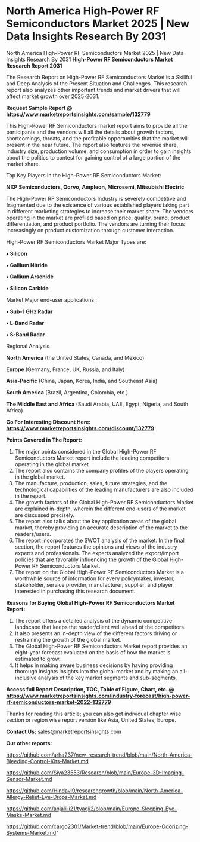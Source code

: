# North America High-Power RF Semiconductors Market 2025 | New Data Insights Research By 2031
North America High-Power RF Semiconductors Market 2025 | New Data Insights Research By 2031
<strong>High-Power RF Semiconductors Market Research Report 2031</strong>

The Research Report on High-Power RF Semiconductors Market is a Skillful and Deep Analysis of the Present Situation and Challenges. This research report also analyzes other important trends and market drivers that will affect market growth over 2025-2031.

<strong>Request Sample Report @ <a href=https://www.marketreportsinsights.com/sample/132779>https://www.marketreportsinsights.com/sample/132779</a></strong>

This High-Power RF Semiconductors market report aims to provide all the participants and the vendors will all the details about growth factors, shortcomings, threats, and the profitable opportunities that the market will present in the near future. The report also features the revenue share, industry size, production volume, and consumption in order to gain insights about the politics to contest for gaining control of a large portion of the market share.

Top Key Players in the High-Power RF Semiconductors Market:

<strong>NXP Semiconductors, Qorvo, Ampleon, Microsemi, Mitsubishi Electric</strong>

The High-Power RF Semiconductors Industry is severely competitive and fragmented due to the existence of various established players taking part in different marketing strategies to increase their market share. The vendors operating in the market are profiled based on price, quality, brand, product differentiation, and product portfolio. The vendors are turning their focus increasingly on product customization through customer interaction.

High-Power RF Semiconductors Market Major Types are:

<strong>• Silicon

• Gallium Nitride

• Gallium Arsenide

• Silicon Carbide</strong>

Market Major end-user applications :

<strong>• Sub-1 GHz Radar

• L-Band Radar

• S-Band Radar</strong>

Regional Analysis

</u><strong><b>North America</b></strong> (the United States, Canada, and Mexico)

<strong><b>Europe </b></strong>(Germany, France, UK, Russia, and Italy)

<strong><b>Asia-Pacific</b></strong> (China, Japan, Korea, India, and Southeast Asia)

<strong><b>South America</b></strong> (Brazil, Argentina, Colombia, etc.)

<strong><b>The Middle East and Africa</b></strong> (Saudi Arabia, UAE, Egypt, Nigeria, and South Africa)

<strong>Go For Interesting Discount Here: <a href=https://www.marketreportsinsights.com/discount/132779>https://www.marketreportsinsights.com/discount/132779</a></strong>

<strong>Points Covered in The Report:</strong>
<ol>
  <li>The major points considered in the Global High-Power RF Semiconductors Market report include the leading competitors operating in the global market.</li>
  <li>The report also contains the company profiles of the players operating in the global market.</li>
  <li>The manufacture, production, sales, future strategies, and the technological capabilities of the leading manufacturers are also included in the report.</li>
  <li>The growth factors of the Global High-Power RF Semiconductors Market are explained in-depth, wherein the different end-users of the market are discussed precisely.</li>
  <li>The report also talks about the key application areas of the global market, thereby providing an accurate description of the market to the readers/users.</li>
  <li>The report incorporates the SWOT analysis of the market. In the final section, the report features the opinions and views of the industry experts and professionals. The experts analyzed the export/import policies that are favorably influencing the growth of the Global High-Power RF Semiconductors Market.</li>
  <li>The report on the Global High-Power RF Semiconductors Market is a worthwhile source of information for every policymaker, investor, stakeholder, service provider, manufacturer, supplier, and player interested in purchasing this research document.</li>
</ol>
<strong>Reasons for Buying Global High-Power RF Semiconductors Market Report:</strong>

<ol>
  <li>The report offers a detailed analysis of the dynamic competitive landscape that keeps the reader/client well ahead of the competitors.</li>
  <li>It also presents an in-depth view of the different factors driving or restraining the growth of the global market.</li>
  <li>The Global High-Power RF Semiconductors Market report provides an eight-year forecast evaluated on the basis of how the market is estimated to grow.</li>
  <li>It helps in making aware business decisions by having providing thorough insights insights into the global market and by making an all-inclusive analysis of the key market segments and sub-segments.</li>
</ol>
<strong>Access full Report Description, TOC, Table of Figure, Chart, etc. @ <a href=https://www.marketreportsinsights.com/industry-forecast/high-power-rf-semiconductors-market-2022-132779>https://www.marketreportsinsights.com/industry-forecast/high-power-rf-semiconductors-market-2022-132779</a></strong>


Thanks for reading this article; you can also get individual chapter wise section or region wise report version like Asia, United States, Europe.

<strong>Contact Us:</strong>
sales@marketreportsinsights.com

<strong>Our other reports:</strong>

<a href=https://github.com/arha237/new-research-trend/blob/main/North-America-Bleeding-Control-Kits-Market.md>https://github.com/arha237/new-research-trend/blob/main/North-America-Bleeding-Control-Kits-Market.md</a>

<a href=https://github.com/Siya23553/Research/blob/main/Europe-3D-Imaging-Sensor-Market.md>https://github.com/Siya23553/Research/blob/main/Europe-3D-Imaging-Sensor-Market.md</a>

<a href=https://github.com/Hindavi9/researchgrowth/blob/main/North-America-Allergy-Relief-Eye-Drops-Market.md>https://github.com/Hindavi9/researchgrowth/blob/main/North-America-Allergy-Relief-Eye-Drops-Market.md</a>

<a href=https://github.com/anjaliiii21/tyagii2/blob/main/Europe-Sleeping-Eye-Masks-Market.md>https://github.com/anjaliiii21/tyagii2/blob/main/Europe-Sleeping-Eye-Masks-Market.md</a>

<a href=https://github.com/cargo2301/Market-trend/blob/main/Europe-Odorizing-Systems-Market.md>https://github.com/cargo2301/Market-trend/blob/main/Europe-Odorizing-Systems-Market.md</a>"
